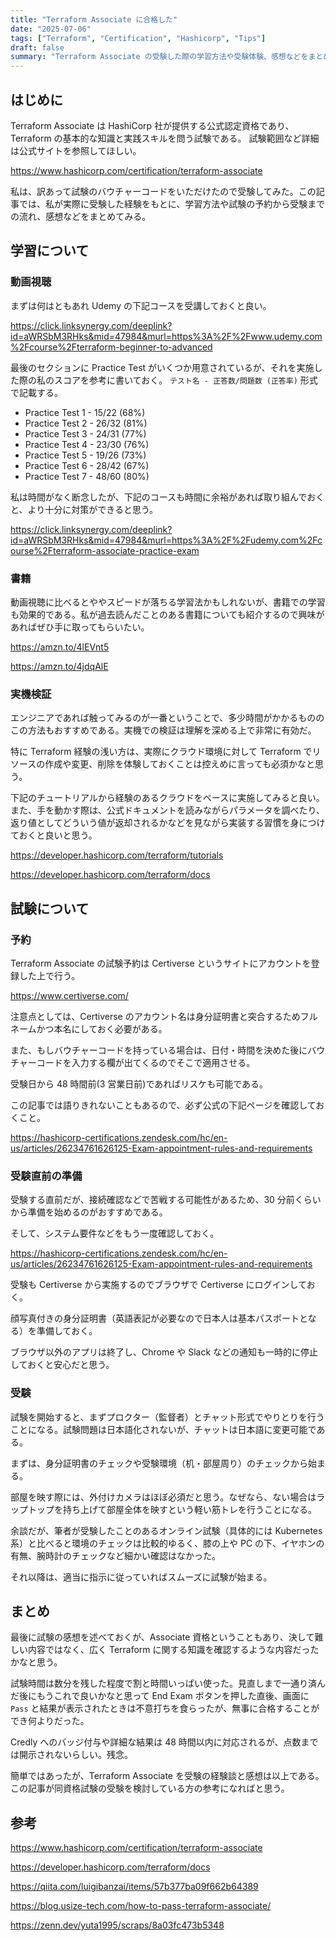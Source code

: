 ```yaml
---
title: "Terraform Associate に合格した"
date: "2025-07-06"
tags: ["Terraform", "Certification", "Hashicorp", "Tips"]
draft: false
summary: "Terraform Associate の受験した際の学習方法や受験体験、感想などをまとめる。"
---
```


## はじめに

Terraform Associate は HashiCorp 社が提供する公式認定資格であり、Terraform の基本的な知識と実践スキルを問う試験である。
試験範囲など詳細は公式サイトを参照してほしい。

https://www.hashicorp.com/certification/terraform-associate

私は、訳あって試験のバウチャーコードをいただけたので受験してみた。この記事では、私が実際に受験した経験をもとに、学習方法や試験の予約から受験までの流れ、感想などをまとめてみる。

## 学習について

### 動画視聴

まずは何はともあれ Udemy の下記コースを受講しておくと良い。

https://click.linksynergy.com/deeplink?id=aWRSbM3RHks&mid=47984&murl=https%3A%2F%2Fwww.udemy.com%2Fcourse%2Fterraform-beginner-to-advanced

最後のセクションに Practice Test がいくつか用意されているが、それを実施した際の私のスコアを参考に書いておく。
`テスト名 - 正答数/問題数 (正答率)` 形式で記載する。

- Practice Test 1 - 15/22 (68%)
- Practice Test 2 - 26/32 (81%)
- Practice Test 3 - 24/31 (77%)
- Practice Test 4 - 23/30 (76%)
- Practice Test 5 - 19/26 (73%)
- Practice Test 6 - 28/42 (67%)
- Practice Test 7 - 48/60 (80%)

私は時間がなく断念したが、下記のコースも時間に余裕があれば取り組んでおくと、より十分に対策ができると思う。

https://click.linksynergy.com/deeplink?id=aWRSbM3RHks&mid=47984&murl=https%3A%2F%2Fudemy.com%2Fcourse%2Fterraform-associate-practice-exam

### 書籍

動画視聴に比べるとややスピードが落ちる学習法かもしれないが、書籍での学習も効果的である。私が過去読んだことのある書籍についても紹介するので興味があればぜひ手に取ってもらいたい。

https://amzn.to/4lEVnt5

https://amzn.to/4jdqAlE

### 実機検証

エンジニアであれば触ってみるのが一番ということで、多少時間がかかるもののこの方法もおすすめである。実機での検証は理解を深める上で非常に有効だ。

特に Terraform 経験の浅い方は、実際にクラウド環境に対して Terraform でリソースの作成や変更、削除を体験しておくことは控えめに言っても必須かなと思う。

下記のチュートリアルから経験のあるクラウドをベースに実施してみると良い。また、手を動かす際は、公式ドキュメントを読みながらパラメータを調べたり、返り値としてどういう値が返却されるかなどを見ながら実装する習慣を身につけておくと良いと思う。

https://developer.hashicorp.com/terraform/tutorials

https://developer.hashicorp.com/terraform/docs

## 試験について

### 予約

Terraform Associate の試験予約は Certiverse というサイトにアカウントを登録した上で行う。

https://www.certiverse.com/

注意点としては、Certiverse のアカウント名は身分証明書と突合するためフルネームかつ本名にしておく必要がある。

また、もしバウチャーコードを持っている場合は、日付・時間を決めた後にバウチャーコードを入力する欄が出てくるのでそこで適用させる。

受験日から 48 時間前(3 営業日前)であればリスケも可能である。

この記事では語りきれないこともあるので、必ず公式の下記ページを確認しておくこと。

https://hashicorp-certifications.zendesk.com/hc/en-us/articles/26234761626125-Exam-appointment-rules-and-requirements

### 受験直前の準備

受験する直前だが、接続確認などで苦戦する可能性があるため、30 分前くらいから準備を始めるのがおすすめである。

そして、システム要件などをもう一度確認しておく。

https://hashicorp-certifications.zendesk.com/hc/en-us/articles/26234761626125-Exam-appointment-rules-and-requirements

受験も Certiverse から実施するのでブラウザで Certiverse にログインしておく。

顔写真付きの身分証明書（英語表記が必要なので日本人は基本パスポートとなる）を準備しておく。

ブラウザ以外のアプリは終了し、Chrome や Slack などの通知も一時的に停止しておくと安心だと思う。

### 受験

試験を開始すると、まずプロクター（監督者）とチャット形式でやりとりを行うことになる。試験問題は日本語化されないが、チャットは日本語に変更可能である。

まずは、身分証明書のチェックや受験環境（机・部屋周り）のチェックから始まる。

部屋を映す際には、外付けカメラはほぼ必須だと思う。なぜなら、ない場合はラップトップを持ち上げて部屋全体を映すという軽い筋トレを行うことになる。

余談だが、筆者が受験したことのあるオンライン試験（具体的には Kubernetes 系）と比べると環境のチェックは比較的ゆるく、膝の上や PC の下、イヤホンの有無、腕時計のチェックなど細かい確認はなかった。

それ以降は、適当に指示に従っていればスムーズに試験が始まる。

## まとめ

最後に試験の感想を述べておくが、Associate 資格ということもあり、決して難しい内容ではなく、広く Terraform に関する知識を確認するような内容だったかなと思う。

試験時間は数分を残した程度で割と時間いっぱい使った。見直しまで一通り済んだ後にもうこれで良いかなと思って End Exam ボタンを押した直後、画面に `Pass` と結果が表示されたときは不意打ちを食らったが、無事に合格することができ何よりだった。

Credly へのバッジ付与や詳細な結果は 48 時間以内に対応されるが、点数までは開示されないらしい。残念。

簡単ではあったが、Terraform Associate を受験の経験談と感想は以上である。この記事が同資格試験の受験を検討している方の参考になればと思う。

## 参考

https://www.hashicorp.com/certification/terraform-associate

https://developer.hashicorp.com/terraform/docs

https://qiita.com/luigibanzai/items/57b377ba09f662b64389

https://blog.usize-tech.com/how-to-pass-terraform-associate/

https://zenn.dev/yuta1995/scraps/8a03fc473b5348
